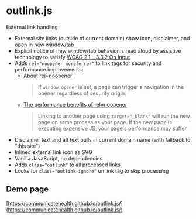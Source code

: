 # outlink.js

External link handling

- External site links (outside of current domain) show icon, disclaimer, and open in new window/tab
- Explicit notice of new window/tab behavior is read aloud by assistive technology to satisfy [WCAG 2.1 – 3.3.2 On Input](https://www.w3.org/TR/WCAG21/#on-input)
- Adds `rel="noopener noreferrer"` to link tags for security and performance improvements:
  - [About rel=noopener](https://mathiasbynens.github.io/rel-noopener/)
    > If `window.opener` is set, a page can trigger a navigation in the opener regardless of security origin.
  - [The performance benefits of rel=noopener](https://jakearchibald.com/2016/performance-benefits-of-rel-noopener/)
    > Linking to another page using `target="_blank"` will run the new page on same process as your page. If the new page is executing expensive JS, your page's performance may suffer.
- Disclaimer text and alt text pulls in current domain name (with fallback to "this site")
- Inlined external link icon as SVG
- Vanilla JavaScript, no dependencies
- Adds `class="outlink"` to all processed links
- Looks for `class="outlink-ignore"` on link tag to skip processing

## Demo page

[https://communicatehealth.github.io/outlink.js/](https://communicatehealth.github.io/outlink.js/)
